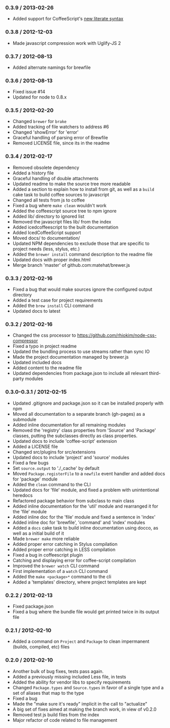 ### 0.3.9 / 2013-02-26

  * Added support for CoffeeScript's [new literate syntax](http://coffeescript.org/#literate)

### 0.3.8 / 2012-12-03

  * Made javascript compression work with Uglify-JS 2

### 0.3.7 / 2012-08-13

  * Added alternate namings for brewfile

### 0.3.6 / 2012-08-13

  * Fixed issue #14
  * Updated for node to 0.8.x

### 0.3.5 / 2012-02-20 

  * Changed `brewer` for `brake`
  * Added tracking of file watchers to address #6
  * Changed 'showError' for 'error'
  * Graceful handling of parsing error of Brewfile
  * Removed LICENSE file, since its in the readme

### 0.3.4 / 2012-02-17

* Removed obsolete dependency
* Added a history file
* Graceful handling of double attachments
* Updated readme to make the source tree more readable
* Added a section to explain how to install from git, as well as a `build` cake task to build coffee sources to javascript
* Changed all tests from js to coffee
* Fixed a bug where `make clean` wouldn't work
* Added the coffeescript source tree to npm ignore
* Added lib/ directory to ignored list
* Removed the javascript files lib/ from the index
* Added icedcoffeescript to the built documentation
* Added IcedCoffeeScript support
* Moved docs/ to documentation/
* Updated NPM dependencies to exclude those that are specific to project needs (less, stylus, etc.)
* Added the `brewer install` command description to the readme file
* Updated docs with proper index.html
* Merge branch 'master' of github.com:matehat/brewer.js

### 0.3.3 / 2012-02-16

* Fixed a bug that would make sources ignore the configured output directory
* Added a test case for project requirements
* Added the `brew install` CLI command
* Updated docs to latest

### 0.3.2 / 2012-02-16

* Changed the css processor to https://github.com/rhiokim/node-css-compressor
* Fixed a typo in project readme
* Updated the bundling process to use streams rather than sync IO
* Made the project documentation managed by brewer.js
* Updated included docs
* Added content to the readme file
* Updated dependencies from package.json to include all relevant third-party modules

### 0.3.0-0.3.1 / 2012-02-15

* Updated .gitignore and package.json so it can be installed properly with npm
* Moved all documentation to a separate branch (gh-pages) as a submodule
* Added inline documentation for all remaining modules
* Removed the 'registry' class properties from 'Source' and 'Package' classes, putting the subclasses directly as class properties.
* Updated docs to include 'coffee-script' extension
* Added a LICENSE file
* Changed src/plugins for src/extensions
* Updated docs to include 'project' and 'source' modules
* Fixed a few bugs
* Set `source.output` to './_cache' by default
* Moved `Package.registerFile` to a `newfile` event handler and added docs for 'package' module
* Added the `clean` command to the CLI
* Updated docs for 'file' module, and fixed a problem with unintentional heredocs
* Refactored package behavior from subclass to main class
* Added inline documentation for the 'util' module and rearranged it for the 'file' module
* Added inline doc for the 'file' module and fixed a sentence in 'index'
* Added inline doc for 'brewfile', 'command' and 'index' modules
* Added a `docs` cake task to build inline documentation using docco, as well as a initial build of it
* Made `brewer make` more reliable
* Added proper error catching in Stylus compilation
* Added proper error catching in LESS compilation
* Fixed a bug in coffeescript plugin
* Catching and displaying error for coffee-script compilation
* Improved the `brewer watch` CLI command
* First implementation of a `watch` CLI command
* Added the `make <package>*` command to the cli
* Added a 'templates' directory, where project templates are kept

### 0.2.2 / 2012-02-13

* Fixed package.json
* Fixed a bug where the bundle file would get printed twice in its output file

### 0.2.1 / 2012-02-10

* Added a command on `Project` and `Package` to clean impermanent (builds, compiled, etc) files

### 0.2.0 / 2012-02-10

* Another bulk of bug fixes, tests pass again.
* Added a previously missing included Less file, in tests
* Added the ability for vendor libs to specify requirements
* Changed `Package.types` and `Source.types` in favor of a single type and a set of aliases that map to the type
* Fixed a bug
* Made the "make sure it's ready" implicit in the call to "actualize"
* A big set of fixes aimed at making the branch work, in view of v0.2.0
* Removed test js build files from the index
* Major refactor of code related to file management